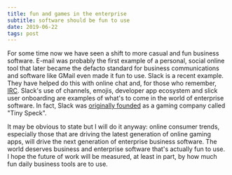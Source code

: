 ```yaml
---
title: fun and games in the enterprise
subtitle: software should be fun to use
date: 2019-06-22
tags: post
---
```


For some time now we have seen a shift to more casual and fun business software. E-mail was probably the first example of a personal, social online tool that later became the defacto standard for business communications and software like GMail even made it fun to use. Slack is a recent example. They have helped do this with online chat and, for those who remember, [IRC](https://en.wikipedia.org/wiki/Internet_Relay_Chat). Slack's use of channels, emojis, developer app ecosystem and slick user onboarding are examples of what's to come in the world of enterprise software. In fact, Slack was [originally founded](https://en.wikipedia.org/wiki/Slack_Technologies) as a gaming company called "Tiny Speck".

It may be obvious to state but I will do it anyway: online consumer trends, especially those that are driving the latest generation of online gaming apps, will drive the next generation of enterprise business software. The world deserves business and enterprise software that's actually fun to use. I hope the future of work will be measured, at least in part, by how much fun daily business tools are to use.
